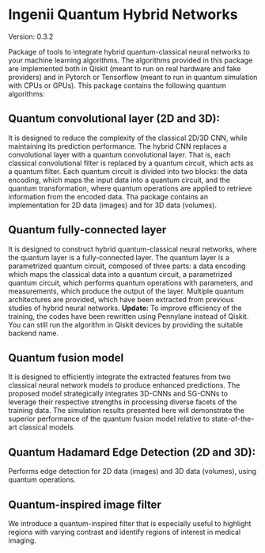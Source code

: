 # Ingenii Quantum Hybrid Networks

Version: 0.3.2

Package of tools to integrate hybrid quantum-classical neural networks to your machine learning algorithms.
The algorithms provided in this package are implemented both in Qiskit (meant to run on real hardware and fake providers) and in Pytorch or Tensorflow (meant to run in quantum simulation with CPUs or GPUs). This package contains the following quantum algorithms:

## Quantum convolutional layer (2D and 3D):
It is designed to reduce the complexity of the classical 2D/3D CNN, while maintaining its prediction performance. The hybrid CNN replaces a convolutional layer with a quantum convolutional layer. That is, each classical convolutional filter is replaced by a quantum circuit, which acts as a quantum filter. Each quantum circuit is divided into two blocks: the data encoding, which maps the input data into a quantum circuit, and the quantum transformation, where quantum operations are applied to retrieve information from the encoded data. Tha package contains an implementation for 2D data (images) and for 3D data (volumes).

## Quantum fully-connected layer
It is designed to construct hybrid quantum-classical neural networks, where the quantum layer is a fully-connected layer. The quantum layer is a parametrized quantum circuit, composed of three parts: a data encoding which maps the classical data into a quantum circuit, a parametrized quantum circuit, which performs quantum operations with parameters, and measurements, which produce the output of the layer. Multiple quantum architectures are provided, which have been extracted from previous studies of hybrid neural networks. **Update:** To improve efficiency of the training, the codes have been rewritten using Pennylane instead of Qiskit. You can still run the algorithm in Qiskit devices by providing the suitable backend name.  

## Quantum fusion model
It is designed to efficiently integrate the extracted features from two classical neural network models to produce enhanced predictions. The proposed model strategically integrates 3D-CNNs and SG-CNNs to leverage their respective strengths in processing diverse facets of the training data. 
The simulation results presented here will demonstrate the superior performance of the quantum fusion model relative to state-of-the-art classical models.

## Quantum Hadamard Edge Detection (2D and 3D):
Performs edge detection for 2D data (images) and 3D data (volumes), using quantum operations. 

## Quantum-inspired image filter
We introduce a quantum-inspired filter that is especially useful to highlight regions with varying contrast and identify regions of interest in medical imaging.